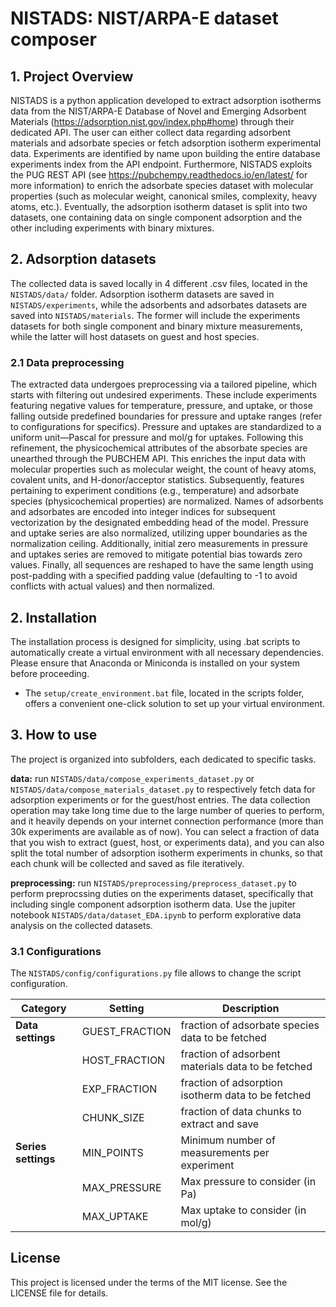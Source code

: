 # NISTADS: NIST/ARPA-E dataset composer

## 1. Project Overview
NISTADS is a python application developed to extract adsorption isotherms data from the NIST/ARPA-E Database of Novel and Emerging Adsorbent Materials (https://adsorption.nist.gov/index.php#home) through their dedicated API. The user can either collect data regarding adsorbent materials and adsorbate species or fetch adsorption isotherm experimental data. Experiments are identified by name upon building the entire database experiments index from the API endpoint. Furthermore, NISTADS exploits the PUG REST API (see https://pubchempy.readthedocs.io/en/latest/ for more information) to enrich the adsorbate species dataset with molecular properties (such as molecular weight, canonical smiles, complexity, heavy atoms, etc.). Eventually, the adsorption isotherm dataset is split into two datasets, one containing data on single component adsorption and the other including experiments with binary mixtures.

## 2. Adsorption datasets
The collected data is saved locally in 4 different .csv files, located in the `NISTADS/data/` folder. Adsorption isotherm datasets are saved in `NISTADS/experiments`, while the adsorbents and adsorbates datasets are saved into `NISTADS/materials`. The former will include the experiments datasets for both single component and binary mixture measurements, while the latter will host datasets on guest and host species. 

### 2.1 Data preprocessing
The extracted data undergoes preprocessing via a tailored pipeline, which starts with filtering out undesired experiments. These include experiments featuring negative values for temperature, pressure, and uptake, or those falling outside predefined boundaries for pressure and uptake ranges (refer to configurations for specifics). Pressure and uptakes are standardized to a uniform unit—Pascal for pressure and mol/g for uptakes. Following this refinement, the physicochemical attributes of the absorbate species are unearthed through the PUBCHEM API. This enriches the input data with molecular properties such as molecular weight, the count of heavy atoms, covalent units, and H-donor/acceptor statistics. Subsequently, features pertaining to experiment conditions (e.g., temperature) and adsorbate species (physicochemical properties) are normalized. Names of adsorbents and adsorbates are encoded into integer indices for subsequent vectorization by the designated embedding head of the model. Pressure and uptake series are also normalized, utilizing upper boundaries as the normalization ceiling. Additionally, initial zero measurements in pressure and uptakes series are removed to mitigate potential bias towards zero values. Finally, all sequences are reshaped to have the same length using post-padding with a specified padding value (defaulting to -1 to avoid conflicts with actual values) and then normalized.

## 2. Installation 
The installation process is designed for simplicity, using .bat scripts to automatically create a virtual environment with all necessary dependencies. Please ensure that Anaconda or Miniconda is installed on your system before proceeding.

- The `setup/create_environment.bat` file, located in the scripts folder, offers a convenient one-click solution to set up your virtual environment.

## 3. How to use
The project is organized into subfolders, each dedicated to specific tasks.

**data:** run `NISTADS/data/compose_experiments_dataset.py` or `NISTADS/data/compose_materials_dataset.py` to respectively fetch data for adsorption experiments or for the guest/host entries. The data collection operation may take long time due to the large number of queries to perform, and it heavily depends on your internet connection performance (more than 30k experiments are available as of now). You can select a fraction of data that you wish to extract (guest, host, or experiments data), and you can also split the total number of adsorption isotherm experiments in chunks, so that each chunk will be collected and saved as file iteratively.

**preprocessing:** run `NISTADS/preprocessing/preprocess_dataset.py` to perform preprocssing duties on the experiments dataset, specifically that including single component adsorption isotherm data. Use the jupiter notebook `NISTADS/data/dataset_EDA.ipynb` to perform explorative data analysis on the collected datasets.

### 3.1 Configurations
The `NISTADS/config/configurations.py` file allows to change the script configuration. 

| Category              | Setting               | Description                                           |
|-----------------------|-----------------------|-------------------------------------------------------|
| **Data settings**     | GUEST_FRACTION        | fraction of adsorbate species data to be fetched      |
|                       | HOST_FRACTION         | fraction of adsorbent materials data to be fetched    |
|                       | EXP_FRACTION          | fraction of adsorption isotherm data to be fetched    |
|                       | CHUNK_SIZE            | fraction of data chunks to extract and save           |
| **Series settings**   | MIN_POINTS            | Minimum number of measurements per experiment         |
|                       | MAX_PRESSURE          | Max pressure to consider (in Pa)                      |
|                       | MAX_UPTAKE            | Max uptake to consider (in mol/g)                     |
                                         
## License
This project is licensed under the terms of the MIT license. See the LICENSE file for details.

